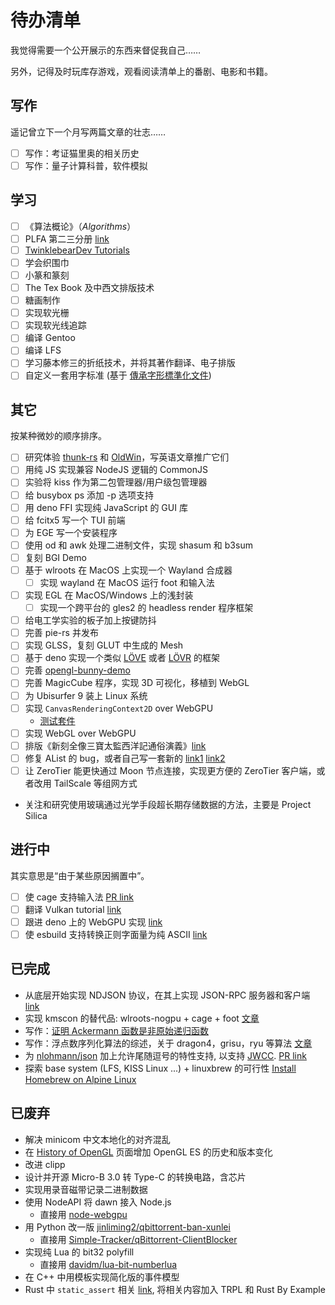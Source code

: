 # 待办清单

我觉得需要一个公开展示的东西来督促我自己……

另外，记得及时玩库存游戏，观看阅读清单上的番剧、电影和书籍。

## 写作

遥记曾立下一个月写两篇文章的壮志……

- [ ] 写作：考证猫里奥的相关历史
- [ ] 写作：量子计算科普，软件模拟

## 学习

- [ ] 《算法概论》（*Algorithms*）
- [ ] PLFA 第二三分册 [link](https://agda-zh.github.io/PLFA-zh/)
- [ ] [TwinklebearDev Tutorials](https://github.com/Twinklebear/TwinklebearDev-Lessons)
- [ ] 学会织围巾
- [ ] 小篆和篆刻
- [ ] The Tex Book 及中西文排版技术
- [ ] 糖画制作
- [ ] 实现软光栅
- [ ] 实现软光线追踪
- [ ] 编译 Gentoo
- [ ] 编译 LFS
- [ ] 学习藤本修三的折纸技术，并将其著作翻译、电子排版
- [ ] 自定义一套用字标准 (基于 [傳承字形標準化文件](https://github.com/ichitenfont/inheritedglyphs))

## 其它

按某种微妙的顺序排序。

- [ ] 研究体验 [thunk-rs](https://github.com/sdleffler/thunk-rs) 和 [OldWin](https://github.com/honsunrise/oldwin)，写英语文章推广它们
- [ ] 用纯 JS 实现兼容 NodeJS 逻辑的 CommonJS
- [ ] 实验将 kiss 作为第二包管理器/用户级包管理器
- [ ] 给 busybox ps 添加 -p 选项支持
- [ ] 用 deno FFI 实现纯 JavaScript 的 GUI 库
- [ ] 给 fcitx5 写一个 TUI 前端
- [ ] 为 EGE 写一个安装程序
- [ ] 使用 od 和 awk 处理二进制文件，实现 shasum 和 b3sum
- [ ] 复刻 BGI Demo
- [ ] 基于 wlroots 在 MacOS 上实现一个 Wayland 合成器
  - [ ] 实现 wayland 在 MacOS 运行 foot 和输入法
- [ ] 实现 EGL 在 MacOS/Windows 上的浅封装
  - [ ] 实现一个跨平台的 gles2 的 headless render 程序框架
- [ ] 给电工学实验的板子加上按键防抖
- [ ] 完善 pie-rs 并发布
- [ ] 实现 GLSS，复刻 GLUT 中生成的 Mesh
- [ ] 基于 deno 实现一个类似 [LÖVE](https://love2d.org/) 或者 [LÖVR](https://lovr.org/) 的框架
- [ ] 完善 [opengl-bunny-demo](https://github.com/chirsz-ever/opengl-bunny-demo)
- [ ] 完善 MagicCube 程序，实现 3D 可视化，移植到 WebGL
- [ ] 为 Ubisurfer 9 装上 Linux 系统
- [ ] 实现 `CanvasRenderingContext2D` over WebGPU
  - [测试套件](https://github.com/web-platform-tests/wpt/tree/5b450a27820a2e8aac21be2a9255659ef578cd5a/html/canvas)
- [ ] 实现 WebGL over WebGPU
- [ ] 排版《新刻全像三寶太監西洋記通俗演義》[link](https://www.shidianguji.com/zh/book/HY1542/)
- [ ] 修复 AList 的 bug，或者自己写一套新的 [link1](https://github.com/AlistGo/alist/issues/7011) [link2](https://github.com/AlistGo/alist/issues/7012)
- [ ] 让 ZeroTier 能更快通过 Moon 节点连接，实现更方便的 ZeroTier 客户端，或者改用 TailScale 等组网方式
- 关注和研究使用玻璃通过光学手段超长期存储数据的方法，主要是 Project Silica

## 进行中

其实意思是“由于某些原因搁置中”。

- [ ] 使 cage 支持输入法 [PR link](https://github.com/cage-kiosk/cage/pull/417)
- [ ] 翻译 Vulkan tutorial [link](https://github.com/Overv/VulkanTutorial/issues/336)
- [ ] 跟进 deno 上的 WebGPU 实现 [link](https://github.com/denoland/deno/issues/23563)
- [ ] 使 esbuild 支持转换正则字面量为纯 ASCII [link](https://github.com/evanw/esbuild/pull/4205)

## 已完成

- 从底层开始实现 NDJSON 协议，在其上实现 JSON-RPC 服务器和客户端 [link](https://github.com/chirsz-ever/jsonrpc-demo-rs)
- 实现 kmscon 的替代品: wlroots-nogpu + cage + foot [文章](https://zhuanlan.zhihu.com/p/21276024278)
- 写作：[证明 Ackermann 函数是非原始递归函数](https://zhuanlan.zhihu.com/p/21484585633)
- 写作：浮点数序列化算法的综述，关于 dragon4，grisu，ryu 等算法 [文章](https://zhuanlan.zhihu.com/p/413271089)
- 为 [nlohmann/json](https://github.com/nlohmann/json) 加上允许尾随逗号的特性支持, 以支持 [JWCC](https://nigeltao.github.io/blog/2021/json-with-commas-comments.html). [PR link](https://github.com/nlohmann/json/pull/4609)
- 探索 base system (LFS, KISS Linux ...) + linuxbrew 的可行性 [Install Homebrew on Alpine Linux](https://github.com/chirsz-ever/install-homebrew-on-alpine-linux)

## 已废弃

- 解决 minicom 中文本地化的对齐混乱
- 在 [History of OpenGL](https://www.khronos.org/opengl/wiki/History_of_OpenGL) 页面增加 OpenGL ES 的历史和版本变化
- 改进 clipp
- 设计并开源 Micro-B 3.0 转 Type-C 的转换电路，含芯片
- 实现用录音磁带记录二进制数据
- 使用 NodeAPI 将 dawn 接入 Node.js
  - 直接用 [node-webgpu](https://www.npmjs.com/package/webgpu)
- 用 Python 改一版 [jinliming2/qbittorrent-ban-xunlei](https://github.com/jinliming2/qbittorrent-ban-xunlei)
  - 直接用 [Simple-Tracker/qBittorrent-ClientBlocker](https://github.com/Simple-Tracker/qBittorrent-ClientBlocker)
- 实现纯 Lua 的 bit32 polyfill
  - 直接用 [davidm/lua-bit-numberlua](https://github.com/davidm/lua-bit-numberlua)
- 在 C++ 中用模板实现简化版的事件模型 <!-- f**k C++! -->
- Rust 中 `static_assert` 相关 [link](https://github.com/rust-lang/libs-team/issues/325), 将相关内容加入 TRPL 和 Rust By Example
